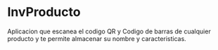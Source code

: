 # InvProducto
 Aplicacion que escanea el codigo QR y Codigo de barras de cualquier producto y te permite almacenar su nombre y caracteristicas.
